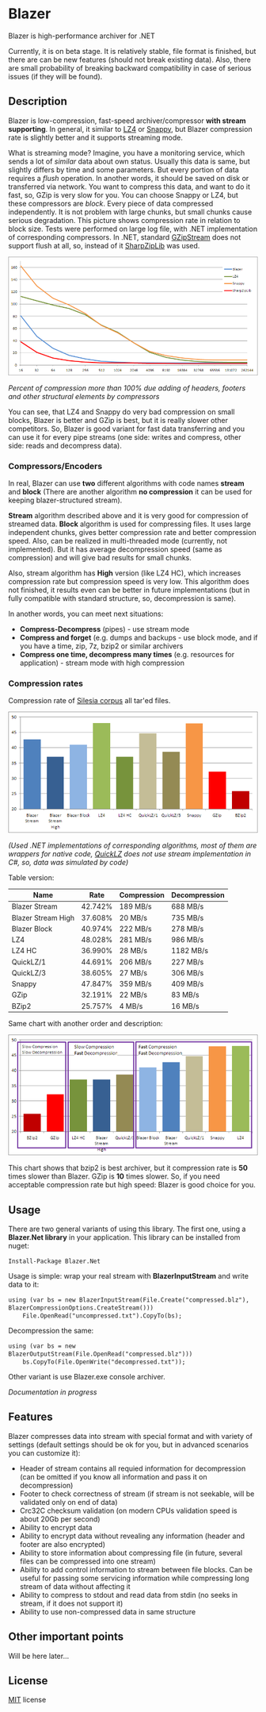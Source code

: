 # Blazer
Blazer is high-performance archiver for .NET

Currently, it is on beta stage. It is relatively stable, file format is finished, but there are can be new features (should not break existing data). Also, there are small probability of 
breaking backward compatibility in case of serious issues (if they will be found).

## Description

Blazer is low-compression, fast-speed archiver/compressor **with stream supporting**.
In general, it similar to [LZ4](http://www.lz4.org/) or [Snappy](http://google.github.io/snappy/), but Blazer compression rate is slightly better and it supports streaming mode.

What is streaming mode? Imagine, you have a monitoring service, which sends a lot of *similar* data about own status. Usually this data is same, but slightly differs by time and some parameters. But every portion of data requires a *flush* operation. In another words, it should be saved on disk or transferred via network.
You want to compress this data, and want to do it fast, so, GZip is very slow for you. You can choose Snappy or LZ4, but these compressors are *block*. Every piece of data compressed independently. It is not problem with large chunks, but small chunks cause serious degradation.
This picture shows compression rate in relation to block size. Tests were performed on large log file, with .NET implementation of corresponding compressors. In .NET, standard [GZipStream](https://msdn.microsoft.com/en-us/library/system.io.compression.gzipstream(v=vs.110).aspx) does not support flush at all, so, instead of it [SharpZipLib](https://icsharpcode.github.io/SharpZipLib/) was used.

![Block Size Chart](Doc/Images/chart_blocksize1.png)

*Percent of compression more than 100% due adding of headers, footers and other structural elements by compressors*

You can see, that LZ4 and Snappy do very bad compression on small blocks, Blazer is better and GZip is best, but it is really slower other competitors. So, Blazer is good variant for fast data transferring and you can use it for every pipe streams (one side: writes and compress, other side: reads and decompress data).

### Compressors/Encoders
In real, Blazer can use **two** different algorithms with code names **stream** and **block** (There are another algorithm **no compression** it can be used for keeping blazer-structured stream).

**Stream** algorithm described above and it is very good for compression of streamed data. 
**Block** algorithm is used for compressing files. It uses large independent chunks, gives better compression rate and better compression speed. Also, can be realized in multi-threaded mode (currently, not implemented). But it has average decompression speed (same as compression) and will give bad results for small chunks.

Also, stream algorithm has **High** version (like LZ4 HC), which increases compression rate but compression speed is very low. This algorithm does not finished, it results even can be better in future implementations (but in fully compatible with standard structure, so, decompression is same).

In another words, you can meet next situations:

* **Compress-Decompress** (pipes) - use stream mode
* **Compress and forget** (e.g. dumps and backups - use block mode, and if you have a time, zip, 7z, bzip2 or similar archivers
* **Compress one time, decompress many times** (e.g. resources for application) - stream mode with high compression

### Compression rates

Compression rate of [Silesia corpus](http://sun.aei.polsl.pl/~sdeor/index.php?page=silesia) all tar'ed files.

![Block Size Chart](Doc/Images/chart_comprrate1.png)

*(Used .NET implementations of corresponding algorithms, most of them are wrappers for native code, [QuickLZ](http://www.quicklz.com/) does not use stream implementation in C#, so, data was simulated by code)*

Table version:

Name                | Rate      | Compression | Decompression 
--------------------|-----------|-------------|---------------------------
Blazer Stream       | 42.742%   | 189 MB/s    | 688 MB/s
Blazer Stream High  | 37.608%   | 20  MB/s    | 735 MB/s
Blazer Block        | 40.974%   | 222 MB/s    | 278 MB/s
LZ4                 | 48.028%   | 281 MB/s    | 986 MB/s
LZ4 HC              | 36.990%   | 28  MB/s    | 1182 MB/s
QuickLZ/1           | 44.691%   | 206 MB/s    | 227 MB/s
QuickLZ/3           | 38.605%   | 27  MB/s    | 306 MB/s
Snappy              | 47.847%   | 359 MB/s    | 409 MB/s
GZip                | 32.191%   | 22  MB/s    | 83 MB/s
BZip2               | 25.757%   | 4   MB/s    | 16 MB/s


Same chart with another order and description:

![Block Size Chart](Doc/Images/chart_comprrate2.png)

This chart shows that bzip2 is best archiver, but it compression rate is **50** times slower than Blazer. GZip is **10** times slower. So, if you need acceptable compression rate but high speed:
Blazer is good choice for you. 

## Usage

There are two general variants of using this library. The first one, using a **Blazer.Net library** in your application. This library can be installed from nuget:

```
Install-Package Blazer.Net
```

Usage is simple: wrap your real stream with **BlazerInputStream** and write data to it:

```
using (var bs = new BlazerInputStream(File.Create("compressed.blz"), BlazerCompressionOptions.CreateStream()))
	File.OpenRead("uncompressed.txt").CopyTo(bs);
```

Decompression the same:

```
using (var bs = new BlazerOutputStream(File.OpenRead("compressed.blz")))
	bs.CopyTo(File.OpenWrite("decompressed.txt"));
```

Other variant is use Blazer.exe console archiver. 

 *Documentation in progress*

## Features

Blazer compresses data into stream with special format and with variety of settings (default settings should be ok for you, but in advanced scenarios you can customize it):

* Header of stream contains all requied information for decompression (can be omitted if you know all information and pass it on decompression)
* Footer to check correctness of stream (if stream is not seekable, will be validated only on end of data)
* Crc32C checksum validation (on modern CPUs validation speed is about 20Gb per second)
* Ability to encrypt data
* Ability to encrypt data without revealing any information (header and footer are also encrypted)
* Ability to store information about compressing file (in future, several files can be compressed into one stream)
* Ability to add control information to stream between file blocks. Can be useful for passing some servicing information while compressing long stream of data without affecting it
* Ability to compress to stdout and read data from stdin (no seeks in stream, if it does not support it)
* Ability to use non-compressed data in same structure

## Other important points

Will be here later...

## License

[MIT](https://github.com/force-net/blazer/blob/develop/LICENSE) license
